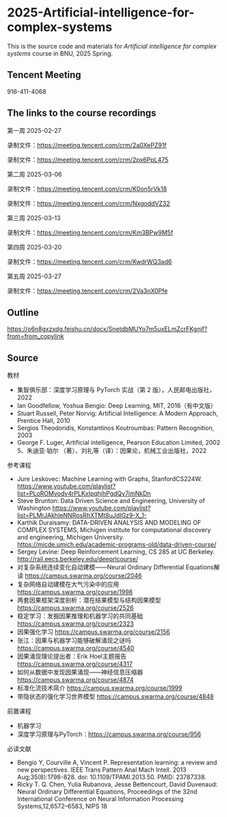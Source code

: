 # 2025-Artificial-intelligence-for-complex-systems

This is the source code and materials for *Artificial intelligence for complex systems* course in BNU, 2025 Spring.<br>

## Tencent Meeting
916-411-4068

## The links to the course recordings
第一周 2025-02-27

录制文件：https://meeting.tencent.com/crm/2a0XePZ91f

录制文件：https://meeting.tencent.com/crm/2px6PpL475

第二周 2025-03-06

录制文件：https://meeting.tencent.com/crm/K0on5rVk18

录制文件：https://meeting.tencent.com/crm/NxgoddVZ32

第三周 2025-03-13

录制文件：https://meeting.tencent.com/crm/Km3BPw9M5f

第四周 2025-03-20

录制文件：https://meeting.tencent.com/crm/KwdrWQ3ad6

第五周 2025-03-27

录制文件：https://meeting.tencent.com/crm/2Va3nX0Pfe


## Outline
https://o6n8gxzxdg.feishu.cn/docx/SnetdbMUYo7m5uxELmZcrFKgnjf?from=from_copylink

## Source
教材
- 集智俱乐部：深度学习原理与 PyTorch 实战（第 2 版），人民邮电出版社，2022
- Ian Goodfellow, Yoshua Bengio: Deep Learning, MIT, 2016（有中文版）
- Stuart Russell, Peter Norvig: Artificial Intelligence: A Modern Approach, Prentice Hall, 2010
- Sergios Theodoridis, Konstantinos Koutroumbas: Pattern Recognition, 2003
- George F. Luger, Artificial intelligence, Pearson Education Limited, 2002 5、朱迪亚·铂尔 （著）、刘礼等（译）：因果论，机械工业出版社，2022

参考课程
- Jure Leskovec: Machine Learning with Graphs, StanfordCS224W.
https://www.youtube.com/playlist?list=PLoROMvodv4rPLKxIpqhjhPgdQy7imNkDn
- Steve Brunton: Data Driven Science and Engineering, University of Washington
https://www.youtube.com/playlist?list=PLMrJAkhIeNNRpsRhXTMt8uJdIGz9-X_1-
- Karthik Duraisamy: DATA-DRIVEN ANALYSIS AND MODELING OF COMPLEX SYSTEMS, Michigen institute for computational discovery and engineering, Michigen University.
https://micde.umich.edu/academic-programs-old/data-driven-course/
- Sergey Levine: Deep Reinforcement Learning, CS 285 at UC Berkeley.
http://rail.eecs.berkeley.edu/deeprlcourse/
- 对复杂系统连续变化自动建模——Neural Ordinary Differential Equations解读
https://campus.swarma.org/course/2046
- 复杂网络自动建模在大气污染中的应用
https://campus.swarma.org/course/1998
- 两套因果框架深度剖析：潜在结果模型与结构因果模型
https://campus.swarma.org/course/2526
- 稳定学习：发掘因果推理和机器学习的共同基础
https://campus.swarma.org/course/2323
- 因果强化学习 
https://campus.swarma.org/course/2156
- 张江：因果与机器学习能够破解涌现之谜吗
https://campus.swarma.org/course/4540
- 因果涌现理论提出者：Erik Hoel主题报告
https://campus.swarma.org/course/4317
- 如何从数据中发现因果涌现——神经信息压缩器
https://campus.swarma.org/course/4874
- 标准化流技术简介
https://campus.swarma.org/course/1999
- 带隐状态的强化学习世界模型
  https://campus.swarma.org/course/4848

前置课程
- 机器学习
- 深度学习原理与PyTorch：https://campus.swarma.org/course/956

必读文献
- Bengio Y, Courville A, Vincent P. Representation learning: a review and new perspectives. IEEE Trans Pattern Anal Mach Intell. 2013 Aug;35(8):1798-828. doi: 10.1109/TPAMI.2013.50. PMID: 23787338.
- Ricky T. Q. Chen, Yulia Rubanova, Jesse Bettencourt, David Duvenaud: Neural Ordinary Differential Equations, Proceedings of the 32nd International Conference on Neural Information Processing Systems,12,6572–6583, NIPS 18
